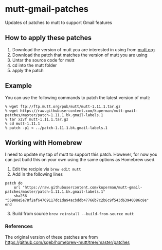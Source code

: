# mutt-gmail-patches
Updates of patches to mutt to support Gmail features

## How to apply these patches

1. Download the version of mutt you are interested in using from [mutt.org](http://www.mutt.org/)
2. Download the patch that matches the version of mutt you are using
3. Untar the source code for mutt
4. cd into the mutt folder
5. apply the patch

## Example

You can use the following commands to patch the latest version of mutt:

```
% wget ftp://ftp.mutt.org/pub/mutt/mutt-1.11.1.tar.gz
% wget https://raw.githubusercontent.com/kuperman/mutt-gmail-patches/master/patch-1.11.1.bk.gmail-labels.1
% tar xzvf mutt-1.11.1.tar.gz
% cd mutt-1.11.1
% patch -p1 < ../patch-1.11.1.bk.gmail-labels.1
```

## Working with Homebrew

I need to update my tap of mutt to support this patch. However, for now you can just build this on your own using the same options as Homebrew used.

1. Edit the recipie via `brew edit mutt`
2. Add in the following lines
```
patch do
    url "https://raw.githubusercontent.com/kuperman/mutt-gmail-patches/master/patch-1.11.1.bk.gmail-labels.1"
    sha256 "55988e5e78f2af64769117dc1da94acbddb47766b7c2b6c9f543d63940086c8e"
end
```
3. Build from source `brew reinstall --build-from-source mutt`

<!--
1. Install mutt via homebrew `brew install mutt`
2. Get the config options via `mutt -v | grep Configure`
3. Follow the steps above to get the patch applied
4. Build using `./configure` with all of the options listed in the output from above (e.g., `./configure '--disable-dependency-tracking' '--disable-warnings' '--prefix=/usr/local/Cellar/mutt/1.11.1_1' '--enable-debug' '--enable-hcache' '--enable-imap' '--enable-pop' '--enable-sidebar' '--enable-smtp' '--with-gss' '--with-sasl' '--with-ssl=/usr/local/opt/openssl' '--with-tokyocabinet' 'CC=clang'` )
5. Run `make`
6. Copy the binary into the usual location `cp -f ./mutt /usr/local/bin/mutt` (The '-f' is needed because the write bit is off in homebrew installations).
-->

### References
The original version of these patches are from https://github.com/sgeb/homebrew-mutt/tree/master/patches
